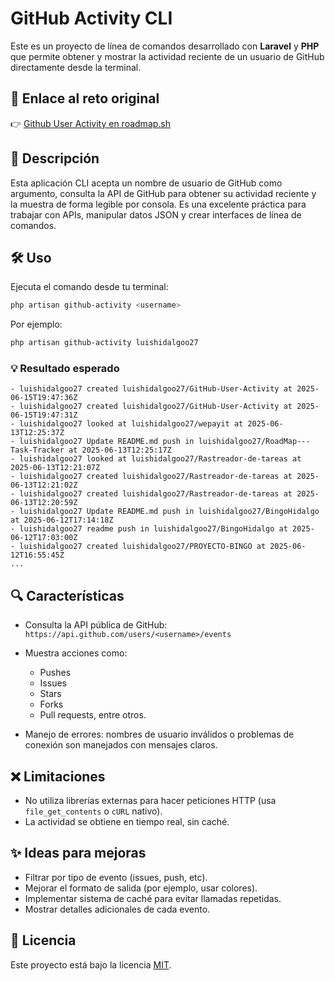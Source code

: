 # GitHub Activity CLI

Este es un proyecto de línea de comandos desarrollado con **Laravel** y **PHP** que permite obtener y mostrar la actividad reciente de un usuario de GitHub directamente desde la terminal.

## 🔗 Enlace al reto original

👉 [Github User Activity en roadmap.sh](https://roadmap.sh/projects/github-user-activity)

## 🧠 Descripción

Esta aplicación CLI acepta un nombre de usuario de GitHub como argumento, consulta la API de GitHub para obtener su actividad reciente y la muestra de forma legible por consola. Es una excelente práctica para trabajar con APIs, manipular datos JSON y crear interfaces de línea de comandos.

## 🛠️ Uso

Ejecuta el comando desde tu terminal:

```bash
php artisan github-activity <username>
```

Por ejemplo:

```bash
php artisan github-activity luishidalgoo27
```

### 💡 Resultado esperado

```
- luishidalgoo27 created luishidalgoo27/GitHub-User-Activity at 2025-06-15T19:47:36Z
- luishidalgoo27 created luishidalgoo27/GitHub-User-Activity at 2025-06-15T19:47:31Z
- luishidalgoo27 looked at luishidalgoo27/wepayit at 2025-06-13T12:25:37Z
- luishidalgoo27 Update README.md push in luishidalgoo27/RoadMap---Task-Tracker at 2025-06-13T12:25:17Z
- luishidalgoo27 looked at luishidalgoo27/Rastreador-de-tareas at 2025-06-13T12:21:07Z
- luishidalgoo27 created luishidalgoo27/Rastreador-de-tareas at 2025-06-13T12:21:02Z
- luishidalgoo27 created luishidalgoo27/Rastreador-de-tareas at 2025-06-13T12:20:59Z
- luishidalgoo27 Update README.md push in luishidalgoo27/BingoHidalgo at 2025-06-12T17:14:18Z
- luishidalgoo27 readme push in luishidalgoo27/BingoHidalgo at 2025-06-12T17:03:00Z
- luishidalgoo27 created luishidalgoo27/PROYECTO-BINGO at 2025-06-12T16:55:45Z
...
```

## 🔍 Características

- Consulta la API pública de GitHub:  
  `https://api.github.com/users/<username>/events`

- Muestra acciones como:
  - Pushes
  - Issues
  - Stars
  - Forks
  - Pull requests, entre otros.

- Manejo de errores: nombres de usuario inválidos o problemas de conexión son manejados con mensajes claros.

## ❌ Limitaciones

- No utiliza librerías externas para hacer peticiones HTTP (usa `file_get_contents` o `cURL` nativo).
- La actividad se obtiene en tiempo real, sin caché.

## ✨ Ideas para mejoras

- Filtrar por tipo de evento (issues, push, etc).
- Mejorar el formato de salida (por ejemplo, usar colores).
- Implementar sistema de caché para evitar llamadas repetidas.
- Mostrar detalles adicionales de cada evento.

## 📄 Licencia

Este proyecto está bajo la licencia [MIT](LICENSE).
